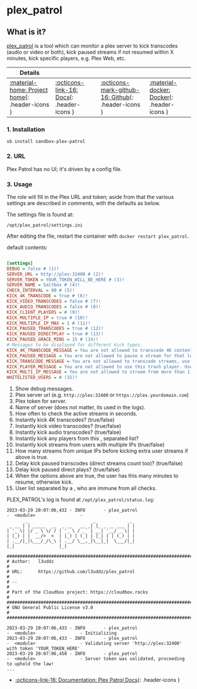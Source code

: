 # plex_patrol

## What is it?

[plex_patrol](https://github.com/l3uddz/plex_patrol) is a tool which can monitor a plex server to kick transcodes (audio or video or both), kick paused streams if not resumed within X minutes, kick specific players, e.g. Plex Web, etc.

| Details     |             |             |             |
|-------------|-------------|-------------|-------------|
| [:material-home: Project home](https://github.com/l3uddz/plex_patrol){: .header-icons } | [:octicons-link-16: Docs](https://github.com/l3uddz/plex_patrol){: .header-icons } | [:octicons-mark-github-16: Github](https://github.com/l3uddz/plex_patrol){: .header-icons } | [:material-docker: Docker](https://hub.docker.com/r/cloudb0x/plex_patrol){: .header-icons }|

### 1. Installation

``` shell
sb install sandbox-plex-patrol
```

### 2. URL

Plex Patrol has no UI; it's driven by a config file.

### 3. Usage

The role will fill in the Plex URL and token; aside from that the various settings are described in comments, with the defaults as below.

The settings file is found at:

```shell
/opt/plex_patrol/settings.ini
```

After editing the file, restart the container with `docker restart plex_patrol`.

default contents:

``` ini title="settings.ini"

[settings]
DEBUG = false # (1)!
SERVER_URL = http://plex:32400 # (2)!
SERVER_TOKEN = YOUR_TOKEN_WILL_BE_HERE # (3)!
SERVER_NAME = Saltbox # (4)!
CHECK_INTERVAL = 90 # (5)!
KICK_4K_TRANSCODE = true # (6)!
KICK_VIDEO_TRANSCODES = false # (7)!
KICK_AUDIO_TRANSCODES = false # (8)!
KICK_CLIENT_PLAYERS = # (9)!
KICK_MULTIPLE_IP = true # (10)!
KICK_MULTIPLE_IP_MAX = 1 # (11)!
KICK_PAUSED_TRANSCODES = true # (12)!
KICK_PAUSED_DIRECTPLAY = true # (13)!
KICK_PAUSED_GRACE_MINS = 15 # (14)!
# Messages to be displayed for different kick types.
KICK_4K_TRANSCODE_MESSAGE = You are not allowed to transcode 4K content, fix your settings!
KICK_PAUSED_MESSAGE = You are not allowed to pause a stream for that long... cya!
KICK_TRANSCODE_MESSAGE = You are not allowed to transcode streams, use a better client!
KICK_PLAYER_MESSAGE = You are not allowed to use this trash player. Use the official software from www.plex.tv/downloads -> Get An App!!!
KICK_MULTI_IP_MESSAGE = You are not allowed to stream from more than 1 IP address!
WHITELISTED_USERS = # (15)!
```

1. Show debug messages.
2. Plex server url (e.g. `http://plex:32400` or `https://plex.yourdomain.com`)
3. Plex token for server.
4. Name of server (does not matter, its used in the logs).
5. How often to check the active streams in seconds.
6. Instantly kick 4K transcodes? (true/false)
7. Instantly kick video transcodes? (true/false)
8. Instantly kick audio transcodes? (true/false)
9. Instantly kick any players from this , separated list?
10. Instantly kick streams from users with multiple IPs (true/false)
11. How many streams from unique IPs before kicking extra user streams if above is true.
12. Delay kick paused transcodes (direct streams count too)? (true/false)
13. Delay kick paused direct plays? (true/false)
14. When the options above are true, the user has this many minutes to resume, otherwise kick.
15. User list separated by a , who are immune from all checks.

PLEX_PATROL's log is found at `/opt/plex_patrol/status.log`:

```shell
2023-03-29 20:07:06,432 - INFO       - plex_patrol                              -  <module>                 -
       _                         _             _
 _ __ | | _____  __  _ __   __ _| |_ _ __ ___ | |
| '_ \| |/ _ \ \/ / | '_ \ / _` | __| '__/ _ \| |
| |_) | |  __/>  <  | |_) | (_| | |_| | | (_) | |
| .__/|_|\___/_/\_\ | .__/ \__,_|\__|_|  \___/|_|
|_|                 |_|

#########################################################################
# Author:   l3uddz                                                      #
# URL:      https://github.com/l3uddz/plex_patrol                       #
# --                                                                    #
# Part of the Cloudbox project: https://cloudbox.rocks                  #
#########################################################################
# GNU General Public License v3.0                                       #
#########################################################################

2023-03-29 20:07:06,433 - INFO       - plex_patrol                              -  <module>                 - Initializing
2023-03-29 20:07:06,433 - INFO       - plex_patrol                              -  <module>                 - Validating server 'http://plex:32400' with token 'YOUR_TOKEN_HERE'
2023-03-29 20:07:06,450 - INFO       - plex_patrol                              -  <module>                 - Server token was validated, proceeding to uphold the law!
...
```

- [:octicons-link-16: Documentation: Plex Patrol Docs](https://github.com/l3uddz/plex_patrol){: .header-icons }
